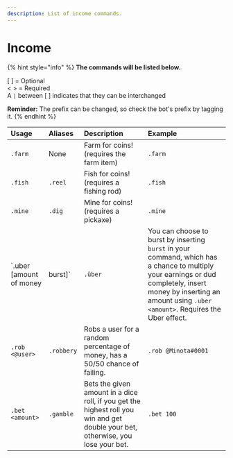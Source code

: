 ```yaml
---
description: List of income commands.
---
```


# Income

{% hint style="info" %}
**The commands will be listed below.**

\[ \] = Optional  
&lt; &gt; = Required  
A `|` between \[ \] indicates that they can be interchanged

**Reminder:** The prefix can be changed, so check the bot's prefix by tagging it.
{% endhint %}

| Usage | Aliases | Description | Example |
| :--- | :--- | :--- | :--- |
| `.farm` | None | Farm for coins! \(requires the farm item\) | `.farm` |
| `.fish` | `.reel` | Fish for coins! \(requires a fishing rod\) | `.fish` |
| `.mine` | `.dig` | Mine for coins! \(requires a pickaxe\) | `.mine` |
| `.uber [amount of money | burst]` | `.über` | You can choose to burst by inserting `burst` in your command, which has a chance to multiply your earnings or dud completely, insert money by inserting an amount using `.uber <amount>`. Requires the Uber effect.  | `.uber 1000`, `.uber burst`, `.uber` |
| `.rob <@user>` | `.robbery` | Robs a user for a random percentage of money, has a 50/50 chance of failing. | `.rob @Minota#0001` |
| `.bet <amount>` | `.gamble` | Bets the given amount in a dice roll, if you get the highest roll you win and get double your bet, otherwise, you lose your bet. | `.bet 100` |

